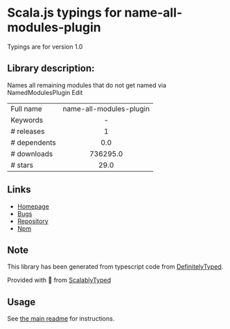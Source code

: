 
# Scala.js typings for name-all-modules-plugin

Typings are for version 1.0

## Library description:
Names all remaining modules that do not get named via NamedModulesPlugin Edit

|                    |                 |
| ------------------ | :-------------: |
| Full name          | name-all-modules-plugin |
| Keywords           | - |
| # releases         | 1 |
| # dependents       | 0.0 |
| # downloads        | 736295.0 |
| # stars            | 29.0 |

## Links
- [Homepage](https://github.com/timse/name-all-modules-plugin#readme)
- [Bugs](https://github.com/timse/name-all-modules-plugin/issues)
- [Repository](https://github.com/timse/name-all-modules-plugin)
- [Npm](https://www.npmjs.com/package/name-all-modules-plugin)
    


## Note
This library has been generated from typescript code from [DefinitelyTyped](https://definitelytyped.org).

Provided with :purple_heart: from [ScalablyTyped](https://github.com/oyvindberg/ScalablyTyped)

## Usage
See [the main readme](../../readme.md) for instructions.


